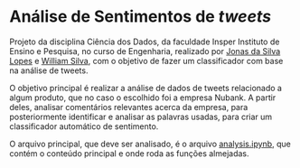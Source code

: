 # Análise de Sentimentos de *tweets* 

Projeto da disciplina Ciência dos Dados, da faculdade Insper Instituto de Ensino e Pesquisa, no curso de Engenharia, realizado por [Jonas da Silva Lopes](https://github.com/jonaslopes19) e [William Silva](https://github.com/williamars), com o objetivo de fazer um classificador com base na análise de tweets. 

O objetivo principal é realizar a análise de dados de tweets relacionado a algum produto, que no caso o escolhido foi a empresa Nubank. A partir deles, analisar comentários relevantes acerca da empresa, para posteriormente identificar e analisar as palavras usadas, para criar um classificador automático de sentimento.

O arquivo principal, que deve ser analisado, é o arquivo [analysis.ipynb](notebooks/analysis.ipynb), que contém o conteúdo principal e onde roda as funções almejadas.

